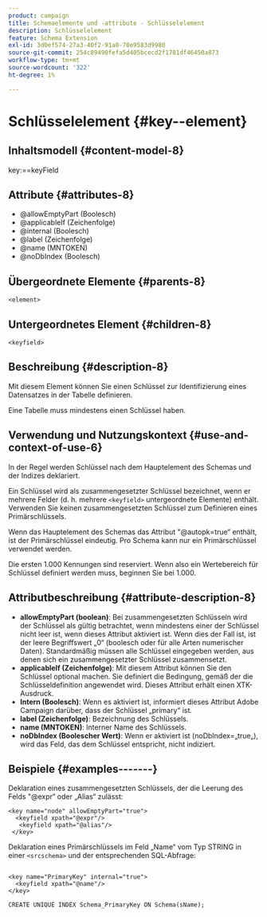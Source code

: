 ```yaml
---
product: campaign
title: Schemaelemente und -attribute - Schlüsselelement
description: Schlüsselelement
feature: Schema Extension
exl-id: 3d0ef574-27a3-40f2-91a0-70e9583d9980
source-git-commit: 254c89490fefa5d405bcecd2f1781df46450a873
workflow-type: tm+mt
source-wordcount: '322'
ht-degree: 1%

---
```


# Schlüsselelement {#key--element}


## Inhaltsmodell {#content-model-8}

key:==keyField

## Attribute {#attributes-8}

* @allowEmptyPart (Boolesch)
* @applicableIf (Zeichenfolge)
* @internal (Boolesch)
* @label (Zeichenfolge)
* @name (MNTOKEN)
* @noDbIndex (Boolesch)

## Übergeordnete Elemente {#parents-8}

`<element>`

## Untergeordnetes Element {#children-8}

`<keyfield>`

## Beschreibung {#description-8}

Mit diesem Element können Sie einen Schlüssel zur Identifizierung eines Datensatzes in der Tabelle definieren.

Eine Tabelle muss mindestens einen Schlüssel haben.

## Verwendung und Nutzungskontext {#use-and-context-of-use-6}

In der Regel werden Schlüssel nach dem Hauptelement des Schemas und der Indizes deklariert.

Ein Schlüssel wird als zusammengesetzter Schlüssel bezeichnet, wenn er mehrere Felder (d. h. mehrere `<keyfield>` untergeordnete Elemente) enthält. Verwenden Sie keinen zusammengesetzten Schlüssel zum Definieren eines Primärschlüssels.

Wenn das Hauptelement des Schemas das Attribut &quot;@autopk=true“ enthält, ist der Primärschlüssel eindeutig. Pro Schema kann nur ein Primärschlüssel verwendet werden.

Die ersten 1.000 Kennungen sind reserviert. Wenn also ein Wertebereich für Schlüssel definiert werden muss, beginnen Sie bei 1.000.

## Attributbeschreibung {#attribute-description-8}

* **allowEmptyPart (boolean)**: Bei zusammengesetzten Schlüsseln wird der Schlüssel als gültig betrachtet, wenn mindestens einer der Schlüssel nicht leer ist, wenn dieses Attribut aktiviert ist. Wenn dies der Fall ist, ist der leere Begriffswert „0“ (boolesch oder für alle Arten numerischer Daten). Standardmäßig müssen alle Schlüssel eingegeben werden, aus denen sich ein zusammengesetzter Schlüssel zusammensetzt.
* **applicableIf (Zeichenfolge)**: Mit diesem Attribut können Sie den Schlüssel optional machen. Sie definiert die Bedingung, gemäß der die Schlüsseldefinition angewendet wird. Dieses Attribut erhält einen XTK-Ausdruck.
* **Intern (Boolesch)**: Wenn es aktiviert ist, informiert dieses Attribut Adobe Campaign darüber, dass der Schlüssel „primary“ ist.
* **label (Zeichenfolge)**: Bezeichnung des Schlüssels.
* **name (MNTOKEN)**: Interner Name des Schlüssels.
* **noDbIndex (Boolescher Wert)**: Wenn er aktiviert ist (noDbIndex=„true„), wird das Feld, das dem Schlüssel entspricht, nicht indiziert.

## Beispiele {#examples-------}

Deklaration eines zusammengesetzten Schlüssels, der die Leerung des Felds &quot;@expr“ oder „Alias“ zulässt:

```
<key name="node" allowEmptyPart="true">
  <keyfield xpath="@expr"/>
   <keyfield xpath="@alias"/>
 </key>
```

Deklaration eines Primärschlüssels im Feld „Name“ vom Typ STRING in einer `<srcschema>` und der entsprechenden SQL-Abfrage:

```
 
<key name="PrimaryKey" internal="true">  
  <keyfield xpath="@name"/>
</key>

CREATE UNIQUE INDEX Schema_PrimaryKey ON Schema(sName);
```
